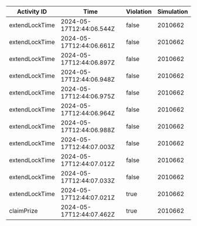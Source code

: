 | Activity ID | Time | Violation | Simulation |
| --- | --- | --- | --- |
| extendLockTime | 2024-05-17T12:44:06.544Z | false | 2010662 |
| extendLockTime | 2024-05-17T12:44:06.661Z | false | 2010662 |
| extendLockTime | 2024-05-17T12:44:06.897Z | false | 2010662 |
| extendLockTime | 2024-05-17T12:44:06.948Z | false | 2010662 |
| extendLockTime | 2024-05-17T12:44:06.975Z | false | 2010662 |
| extendLockTime | 2024-05-17T12:44:06.964Z | false | 2010662 |
| extendLockTime | 2024-05-17T12:44:06.988Z | false | 2010662 |
| extendLockTime | 2024-05-17T12:44:07.003Z | false | 2010662 |
| extendLockTime | 2024-05-17T12:44:07.012Z | false | 2010662 |
| extendLockTime | 2024-05-17T12:44:07.033Z | false | 2010662 |
| extendLockTime | 2024-05-17T12:44:07.021Z | true | 2010662 |
| claimPrize | 2024-05-17T12:44:07.462Z | true | 2010662 |